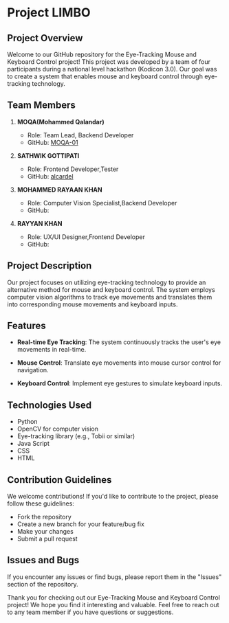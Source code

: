 # Project LIMBO

## Project Overview

Welcome to our GitHub repository for the Eye-Tracking Mouse and Keyboard Control project! 
This project was developed by a team of four participants during a national level hackathon (Kodicon 3.0). 
Our goal was to create a system that enables mouse and keyboard control through eye-tracking technology.

## Team Members

1. **MOQA(Mohammed Qalandar)**
   - Role: Team Lead, Backend Developer
   - GitHub: [MOQA-01]([https://github.com/john-doe](https://github.com/MOQA-01))

2. **SATHWIK GOTTIPATI**
   - Role: Frontend Developer,Tester
   - GitHub: [alcardel](https://github.com/alcardel/alcardel)

3. **MOHAMMED RAYAAN KHAN**
   - Role: Computer Vision Specialist,Backend Developer
   - GitHub: []()

4. **RAYYAN KHAN**
   - Role: UX/UI Designer,Frontend Developer
   - GitHub: []()

## Project Description

Our project focuses on utilizing eye-tracking technology to provide an alternative method for mouse and keyboard control. 
The system employs computer vision algorithms to track eye movements and translates them into corresponding mouse movements and keyboard inputs.

## Features

- **Real-time Eye Tracking**: The system continuously tracks the user's eye movements in real-time.
  
- **Mouse Control**: Translate eye movements into mouse cursor control for navigation.

- **Keyboard Control**: Implement eye gestures to simulate keyboard inputs.

## Technologies Used

- Python
- OpenCV for computer vision
- Eye-tracking library (e.g., Tobii or similar)
- Java Script
- CSS
- HTML

## Contribution Guidelines

We welcome contributions! If you'd like to contribute to the project, please follow these guidelines:

- Fork the repository
- Create a new branch for your feature/bug fix
- Make your changes
- Submit a pull request

## Issues and Bugs

If you encounter any issues or find bugs, please report them in the "Issues" section of the repository.

Thank you for checking out our Eye-Tracking Mouse and Keyboard Control project! 
We hope you find it interesting and valuable. Feel free to reach out to any team member if you have questions or suggestions.

